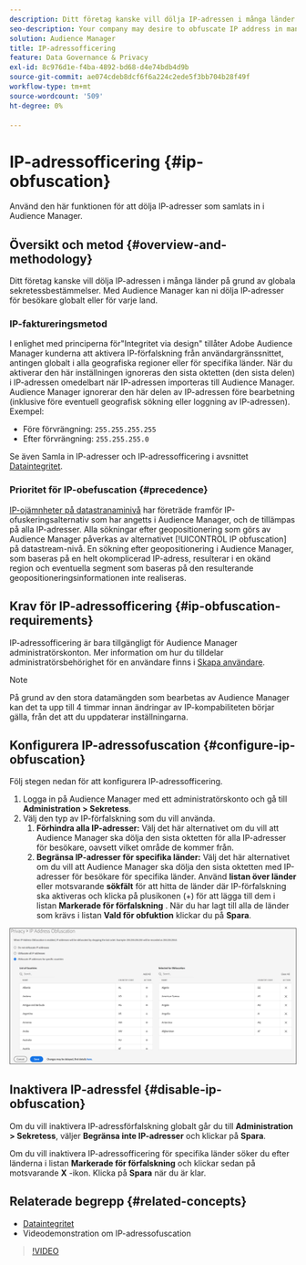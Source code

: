 ```yaml
---
description: Ditt företag kanske vill dölja IP-adressen i många länder på grund av globala sekretessbestämmelser. Med Audience Manager kan ni dölja IP-adresser för besökare globalt eller för varje land.
seo-description: Your company may desire to obfuscate IP address in many countries due to global privacy regulations. Audience Manager allows you to obfuscate visitor IP addresses on a global or country-by-country basis.
solution: Audience Manager
title: IP-adressofficering
feature: Data Governance & Privacy
exl-id: 8c976d1e-f4ba-4892-bd68-d4e74bdb4d9b
source-git-commit: ae074cdeb8dcf6f6a224c2ede5f3bb704b28f49f
workflow-type: tm+mt
source-wordcount: '509'
ht-degree: 0%

---
```


# IP-adressofficering {#ip-obfuscation}

Använd den här funktionen för att dölja IP-adresser som samlats in i Audience Manager.

## Översikt och metod {#overview-and-methodology}

Ditt företag kanske vill dölja IP-adressen i många länder på grund av globala sekretessbestämmelser. Med Audience Manager kan ni dölja IP-adresser för besökare globalt eller för varje land.

### IP-faktureringsmetod

I enlighet med principerna för&quot;Integritet via design&quot; tillåter Adobe Audience Manager kunderna att aktivera IP-förfalskning från användargränssnittet, antingen globalt i alla geografiska regioner eller för specifika länder. När du aktiverar den här inställningen ignoreras den sista oktetten (den sista delen) i IP-adressen omedelbart när IP-adressen importeras till Audience Manager. Audience Manager ignorerar den här delen av IP-adressen före bearbetning (inklusive före eventuell geografisk sökning eller loggning av IP-adressen). Exempel:

* Före förvrängning: `255.255.255.255`
* Efter förvrängning: `255.255.255.0`

Se även Samla in IP-adresser och IP-adressofficering i avsnittet [Dataintegritet](/help/using/overview/data-security-and-privacy/data-privacy.md).

### Prioritet för IP-obefuscation {#precedence}

[IP-ojämnheter på datastranaminivå](https://experienceleague.adobe.com/docs/experience-platform/edge/datastreams/configure.html?lang=sv-SE#create) har företräde framför IP-ofuskeringsalternativ som har angetts i Audience Manager, och de tillämpas på alla IP-adresser. Alla sökningar efter geopositionering som görs av Audience Manager påverkas av alternativet [!UICONTROL IP obfuscation] på datastream-nivå. En sökning efter geopositionering i Audience Manager, som baseras på en helt okomplicerad IP-adress, resulterar i en okänd region och eventuella segment som baseras på den resulterande geopositioneringsinformationen inte realiseras.

## Krav för IP-adressofficering {#ip-obfuscation-requirements}

IP-adressofficering är bara tillgängligt för Audience Manager administratörskonton. Mer information om hur du tilldelar administratörsbehörighet för en användare finns i [Skapa användare](/help/using/features/administration/administration-overview.md#create-users).

>[!NOTE]
>
> På grund av den stora datamängden som bearbetas av Audience Manager kan det ta upp till 4 timmar innan ändringar av IP-kompabiliteten börjar gälla, från det att du uppdaterar inställningarna.

## Konfigurera IP-adressofuscation {#configure-ip-obfuscation}

Följ stegen nedan för att konfigurera IP-adressofficering.

1. Logga in på Audience Manager med ett administratörskonto och gå till **Administration > Sekretess**.
2. Välj den typ av IP-förfalskning som du vill använda.
   1. **Förhindra alla IP-adresser:** Välj det här alternativet om du vill att Audience Manager ska dölja den sista oktetten för alla IP-adresser för besökare, oavsett vilket område de kommer från.
   2. **Begränsa IP-adresser för specifika länder:** Välj det här alternativet om du vill att Audience Manager ska dölja den sista oktetten med IP-adresser för besökare för specifika länder. Använd **listan över länder** eller motsvarande **sökfält** för att hitta de länder där IP-förfalskning ska aktiveras och klicka på plusikonen (+) för att lägga till dem i listan **Markerade för förfalskning** . När du har lagt till alla de länder som krävs i listan **Vald för obfuktion** klickar du på **Spara**.

![](assets/ip-obfuscation.png)

## Inaktivera IP-adressfel {#disable-ip-obfuscation}

Om du vill inaktivera IP-adressförfalskning globalt går du till **Administration > Sekretess**, väljer **Begränsa inte IP-adresser** och klickar på **Spara**.

Om du vill inaktivera IP-adressofficering för specifika länder söker du efter länderna i listan **Markerade för förfalskning** och klickar sedan på motsvarande **X** -ikon. Klicka på **Spara** när du är klar.

## Relaterade begrepp {#related-concepts}

* [Dataintegritet](/help/using/overview/data-security-and-privacy/data-privacy.md)
* Videodemonstration om IP-adressofuscation
>[!VIDEO](https://video.tv.adobe.com/v/27218/)
